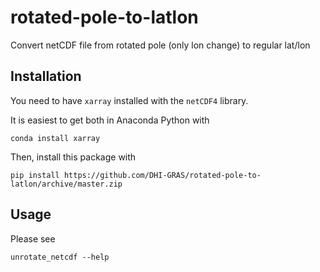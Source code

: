 # rotated-pole-to-latlon
Convert netCDF file from rotated pole (only lon change) to regular lat/lon


## Installation

You need to have `xarray` installed with the `netCDF4` library.

It is easiest to get both in Anaconda Python with

```
conda install xarray
```

Then, install this package with
```
pip install https://github.com/DHI-GRAS/rotated-pole-to-latlon/archive/master.zip
```

## Usage

Please see

```
unrotate_netcdf --help
```
